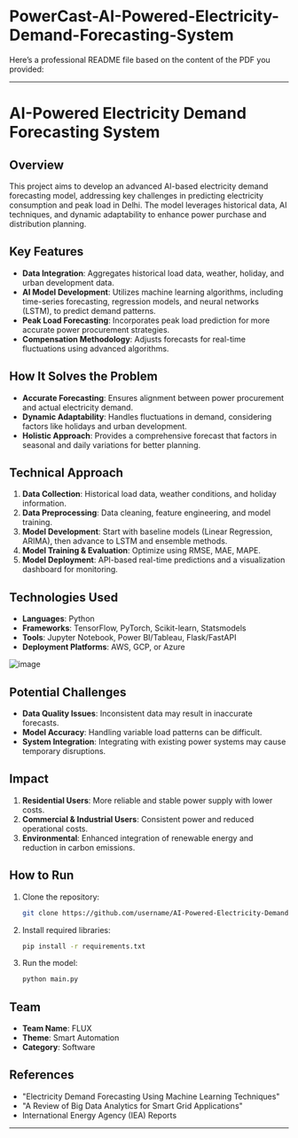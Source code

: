 # PowerCast-AI-Powered-Electricity-Demand-Forecasting-System
Here’s a professional README file based on the content of the PDF you provided:

---

# AI-Powered Electricity Demand Forecasting System

## Overview
This project aims to develop an advanced AI-based electricity demand forecasting model, addressing key challenges in predicting electricity consumption and peak load in Delhi. The model leverages historical data, AI techniques, and dynamic adaptability to enhance power purchase and distribution planning.

## Key Features
- **Data Integration**: Aggregates historical load data, weather, holiday, and urban development data.
- **AI Model Development**: Utilizes machine learning algorithms, including time-series forecasting, regression models, and neural networks (LSTM), to predict demand patterns.
- **Peak Load Forecasting**: Incorporates peak load prediction for more accurate power procurement strategies.
- **Compensation Methodology**: Adjusts forecasts for real-time fluctuations using advanced algorithms.

## How It Solves the Problem
- **Accurate Forecasting**: Ensures alignment between power procurement and actual electricity demand.
- **Dynamic Adaptability**: Handles fluctuations in demand, considering factors like holidays and urban development.
- **Holistic Approach**: Provides a comprehensive forecast that factors in seasonal and daily variations for better planning.

## Technical Approach
1. **Data Collection**: Historical load data, weather conditions, and holiday information.
2. **Data Preprocessing**: Data cleaning, feature engineering, and model training.
3. **Model Development**: Start with baseline models (Linear Regression, ARIMA), then advance to LSTM and ensemble methods.
4. **Model Training & Evaluation**: Optimize using RMSE, MAE, MAPE.
5. **Model Deployment**: API-based real-time predictions and a visualization dashboard for monitoring.

## Technologies Used
- **Languages**: Python
- **Frameworks**: TensorFlow, PyTorch, Scikit-learn, Statsmodels
- **Tools**: Jupyter Notebook, Power BI/Tableau, Flask/FastAPI
- **Deployment Platforms**: AWS, GCP, or Azure

![image](https://github.com/user-attachments/assets/b1d9f8bb-5646-4795-8210-513000ef3806)


## Potential Challenges
- **Data Quality Issues**: Inconsistent data may result in inaccurate forecasts.
- **Model Accuracy**: Handling variable load patterns can be difficult.
- **System Integration**: Integrating with existing power systems may cause temporary disruptions.

## Impact
1. **Residential Users**: More reliable and stable power supply with lower costs.
2. **Commercial & Industrial Users**: Consistent power and reduced operational costs.
3. **Environmental**: Enhanced integration of renewable energy and reduction in carbon emissions.

## How to Run
1. Clone the repository:
   ```bash
   git clone https://github.com/username/AI-Powered-Electricity-Demand-Forecasting-System.git
   ```
2. Install required libraries:
   ```bash
   pip install -r requirements.txt
   ```
3. Run the model:
   ```bash
   python main.py
   ```

## Team
- **Team Name**: FLUX
- **Theme**: Smart Automation  
- **Category**: Software

## References
- "Electricity Demand Forecasting Using Machine Learning Techniques"
- "A Review of Big Data Analytics for Smart Grid Applications"
- International Energy Agency (IEA) Reports

---
